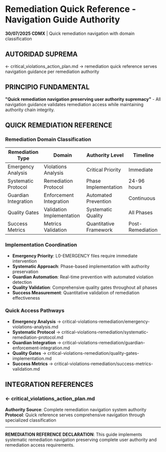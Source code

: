 # Remediation Quick Reference - Navigation Guide Authority

**30/07/2025 CDMX** | Quick remediation navigation with domain classification

## AUTORIDAD SUPREMA
← critical_violations_action_plan.md → remediation quick reference serves navigation guidance per remediation authority

## PRINCIPIO FUNDAMENTAL
**"Quick remediation navigation preserving user authority supremacy"** - All navigation guidance validates remediation access while maintaining authority chain integrity.

## QUICK REMEDIATION REFERENCE

### Remediation Domain Classification
| Remediation Type | Domain | Authority Level | Timeline |
|------------------|---------|-----------------|----------|
| Emergency Analysis | Violations Analysis | Critical Priority | Immediate |
| Systematic Protocol | Remediation Protocol | Phase Implementation | 24-96 hours |
| Guardian Integration | Enforcement Integration | Automated Prevention | Continuous |
| Quality Gates | Validation Implementation | Systematic Quality | All Phases |
| Success Metrics | Metrics Validation | Quantitative Framework | Post-Remediation |

### Implementation Coordination
- **Emergency Priority**: L0-EMERGENCY files require immediate intervention
- **Systematic Approach**: Phase-based implementation with authority preservation
- **Guardian Automation**: Real-time prevention with automated violation detection
- **Quality Validation**: Comprehensive quality gates throughout all phases
- **Success Measurement**: Quantitative validation of remediation effectiveness

### Quick Access Pathways
- **Emergency Analysis** → critical-violations-remediation/emergency-violations-analysis.md
- **Systematic Protocol** → critical-violations-remediation/systematic-remediation-protocol.md
- **Guardian Integration** → critical-violations-remediation/guardian-enforcement-integration.md
- **Quality Gates** → critical-violations-remediation/quality-gates-implementation.md
- **Success Metrics** → critical-violations-remediation/success-metrics-validation.md

## INTEGRATION REFERENCES

### ← critical_violations_action_plan.md
**Authority Source**: Complete remediation navigation system authority
**Protocol**: Quick reference serves comprehensive navigation through specialized classification

---

**REMEDIATION REFERENCE DECLARATION**: This guide implements systematic remediation navigation preserving complete user authority and remediation access requirements.